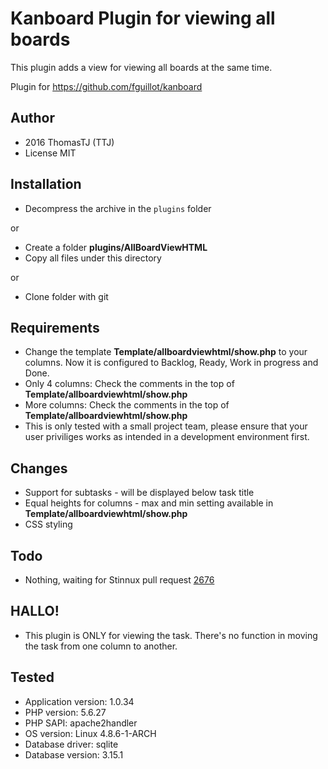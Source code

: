 Kanboard Plugin for viewing all boards
======================================

This plugin adds a view for viewing all boards at the same time.

Plugin for https://github.com/fguillot/kanboard

Author
------

- 2016 ThomasTJ (TTJ)
- License MIT

Installation
------------

- Decompress the archive in the `plugins` folder

or

- Create a folder **plugins/AllBoardViewHTML**
- Copy all files under this directory

or

- Clone folder with git

Requirements
------------

* Change the template **Template/allboardviewhtml/show.php** to your columns. Now it is configured to Backlog, Ready, Work in progress and Done.
* Only 4 columns: Check the comments in the top of **Template/allboardviewhtml/show.php** 
* More columns: Check the comments in the top of **Template/allboardviewhtml/show.php** 
* This is only tested with a small project team, please ensure that your user priviliges works as intended in a development environment first.

Changes
-------

* Support for subtasks - will be displayed below task title
* Equal heights for columns - max and min setting available in **Template/allboardviewhtml/show.php**
* CSS styling

Todo
----

- Nothing, waiting for Stinnux pull request [2676](https://github.com/kanboard/kanboard/pull/2676)

HALLO!
------

- This plugin is ONLY for viewing the task. There's no function in moving the task from one column to another.

Tested
------

- Application version: 1.0.34
- PHP version: 5.6.27
- PHP SAPI: apache2handler
- OS version: Linux 4.8.6-1-ARCH
- Database driver: sqlite
- Database version: 3.15.1
